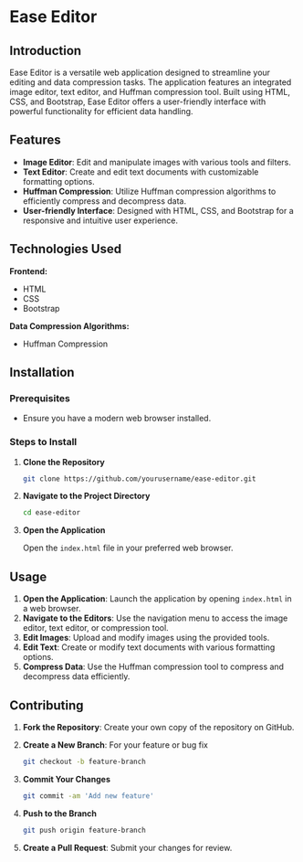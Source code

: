 # Ease Editor

## Introduction

Ease Editor is a versatile web application designed to streamline your editing and data compression tasks. The application features an integrated image editor, text editor, and Huffman compression tool. Built using HTML, CSS, and Bootstrap, Ease Editor offers a user-friendly interface with powerful functionality for efficient data handling.

## Features

- **Image Editor**: Edit and manipulate images with various tools and filters.
- **Text Editor**: Create and edit text documents with customizable formatting options.
- **Huffman Compression**: Utilize Huffman compression algorithms to efficiently compress and decompress data.
- **User-friendly Interface**: Designed with HTML, CSS, and Bootstrap for a responsive and intuitive user experience.

## Technologies Used

**Frontend:**
- HTML
- CSS
- Bootstrap

**Data Compression Algorithms:**
- Huffman Compression

## Installation

### Prerequisites

- Ensure you have a modern web browser installed.

### Steps to Install

1. **Clone the Repository**

    ```bash
    git clone https://github.com/yourusername/ease-editor.git
    ```

2. **Navigate to the Project Directory**

    ```bash
    cd ease-editor
    ```

3. **Open the Application**

    Open the `index.html` file in your preferred web browser.

## Usage

1. **Open the Application**: Launch the application by opening `index.html` in a web browser.
2. **Navigate to the Editors**: Use the navigation menu to access the image editor, text editor, or compression tool.
3. **Edit Images**: Upload and modify images using the provided tools.
4. **Edit Text**: Create or modify text documents with various formatting options.
5. **Compress Data**: Use the Huffman compression tool to compress and decompress data efficiently.

## Contributing

1. **Fork the Repository**: Create your own copy of the repository on GitHub.

2. **Create a New Branch**: For your feature or bug fix

    ```bash
    git checkout -b feature-branch
    ```

3. **Commit Your Changes**

    ```bash
    git commit -am 'Add new feature'
    ```

4. **Push to the Branch**

    ```bash
    git push origin feature-branch
    ```

5. **Create a Pull Request**: Submit your changes for review.
